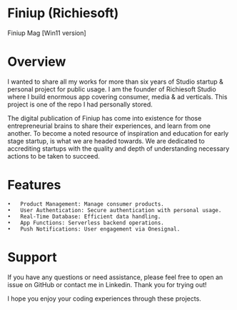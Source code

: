 # Finiup (Richiesoft)
Finiup Mag [Win11 version]

# Overview

I wanted to share all my works for more than six years of Studio startup & personal project for public usage. I am the founder of Richiesoft Studio where I build enormous app covering consumer, media & ad verticals. This project is one of the repo I had personally stored.

The digital publication of Finiup has come into existence for those entrepreneurial brains to share their experiences, and learn from one another. To become a noted resource of inspiration and education for early stage startup, is what we are headed towards. We are dedicated to accrediting startups with the quality and depth of understanding necessary actions to be taken to succeed.

# Features

	•	Product Management: Manage consumer products.
	•	User Authentication: Secure authentication with personal usage.
	•	Real-Time Database: Efficient data handling.
	•	App Functions: Serverless backend operations.
	•	Push Notifications: User engagement via Onesignal.

# Support

If you have any questions or need assistance, please feel free to open an issue on GitHub or contact me in Linkedin. Thank you for trying out! 

I hope you enjoy your coding experiences through these projects.
